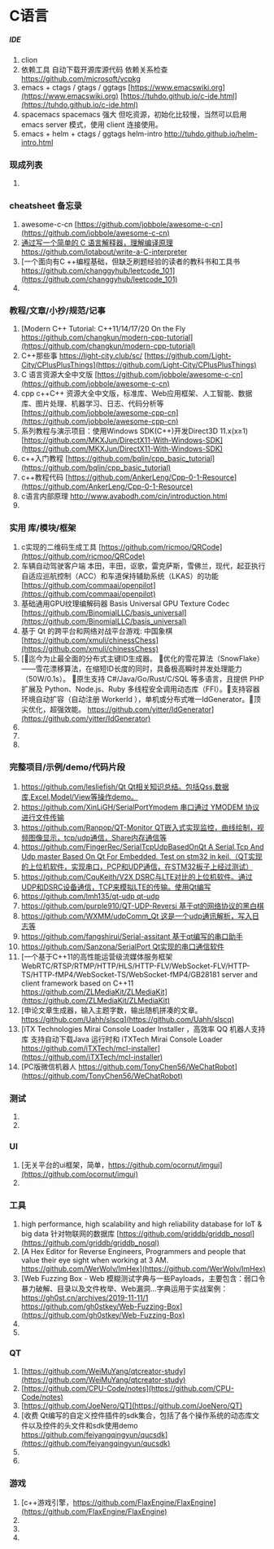 
# C语言

##### IDE
1. clion
1. 依赖工具 自动下载开源库源代码 依赖关系检查
[https://github.com/microsoft/vcpkg ](https://github.com/microsoft/vcpkg )
1. emacs + ctags / gtags / ggtags 
[https://www.emacswiki.org](https://www.emacswiki.org)
[https://tuhdo.github.io/c-ide.html](https://tuhdo.github.io/c-ide.html)
1. spacemacs
spacemacs 强大 但吃资源，初始化比较慢，当然可以启用 emacs server 模式，使用 client 连接使用。
1. emacs + helm + ctags / ggtags
helm-intro http://tuhdo.github.io/helm-intro.html

### 现成列表
1. 

### cheatsheet 备忘录
1. awesome-c-cn
[https://github.com/jobbole/awesome-c-cn](https://github.com/jobbole/awesome-c-cn)
1. [通过写一个简单的 C 语言解释器，理解编译原理https://github.com/lotabout/write-a-C-interpreter](https://github.com/lotabout/write-a-C-interpreter)
1. [一个面向有C ++编程基础，但缺乏刷题经验的读者的教科书和工具书 https://github.com/changgyhub/leetcode_101](https://github.com/changgyhub/leetcode_101)
1. 

### 教程/文章/小抄/规范/记事
1. [Modern C++ Tutorial: C++11/14/17/20 On the Fly https://github.com/changkun/modern-cpp-tutorial](https://github.com/changkun/modern-cpp-tutorial)
1. C++那些事 https://light-city.club/sc/
[https://github.com/Light-City/CPlusPlusThings](https://github.com/Light-City/CPlusPlusThings)
1. C 语言资源大全中文版
[https://github.com/jobbole/awesome-c-cn](https://github.com/jobbole/awesome-c-cn)
1. cpp c++C++ 资源大全中文版，标准库、Web应用框架、人工智能、数据库、图片处理、机器学习、日志、代码分析等
[https://github.com/jobbole/awesome-cpp-cn](https://github.com/jobbole/awesome-cpp-cn)
1. 系列教程与演示项目：使用Windows SDK(C++)开发Direct3D 11.x(x≥1)
[https://github.com/MKXJun/DirectX11-With-Windows-SDK](https://github.com/MKXJun/DirectX11-With-Windows-SDK)
1. c++入门教程
[https://github.com/bqlin/cpp_basic_tutorial](https://github.com/bqlin/cpp_basic_tutorial)
1. c++教程代码
[https://github.com/AnkerLeng/Cpp-0-1-Resource](https://github.com/AnkerLeng/Cpp-0-1-Resource)
1. c语言内部原理
http://www.avabodh.com/cin/introduction.html
1. 

### 实用 库/模块/框架
1. c实现的二维码生成工具
[https://github.com/ricmoo/QRCode](https://github.com/ricmoo/QRCode)
2. 车辆自动驾驶客户端 本田，丰田，讴歌，雷克萨斯，雪佛兰，现代，起亚执行自适应巡航控制（ACC）和车道保持辅助系统（LKAS）的功能
[https://github.com/commaai/openpilot](https://github.com/commaai/openpilot)
3. 基础通用GPU纹理编解码器 Basis Universal GPU Texture Codec  
[https://github.com/BinomialLLC/basis_universal](https://github.com/BinomialLLC/basis_universal)
4. 基于 Qt 的跨平台和网络对战平台游戏: 中国象棋
[https://github.com/xmuli/chinessChess](https://github.com/xmuli/chinessChess)
5. [💎迄今为止最全面的分布式主键ID生成器。 💎优化的雪花算法（SnowFlake）——雪花漂移算法，在缩短ID长度的同时，具备极高瞬时并发处理能力（50W/0.1s）。 💎原生支持 C#/Java/Go/Rust/C/SQL 等多语言，且提供 PHP 扩展及 Python、Node.js、Ruby 多线程安全调用动态库（FFI）。💎支持容器环境自动扩容（自动注册 WorkerId ），单机或分布式唯一IdGenerator。💎顶尖优化，超强效能。 https://github.com/yitter/IdGenerator](https://github.com/yitter/IdGenerator)
6. 
7. 
8. 

### 完整项目/示例/demo/代码片段
1. [https://github.com/lesliefish/Qt Qt相关知识总结。包括Qss,数据库,Excel,Model/View等操作demo。](https://github.com/lesliefish/Qt)
2. [https://github.com/XinLiGH/SerialPortYmodem 串口通过 YMODEM 协议进行文件传输](https://github.com/XinLiGH/SerialPortYmodem)
3. [https://github.com/Ranpop/QT-Monitor QT嵌入式实现监控，曲线绘制，视频图像显示，tcp/udp通信，Share内存通信等](https://github.com/Ranpop/QT-Monitor)
4. [https://github.com/FingerRec/SerialTcpUdpBasedOnQt A Serial,Tcp And Udp master Based On Qt For Embedded. Test on stm32 in keil.（QT实现的上位机软件，实现串口，PCP和UDP通信，在STM32板子上经过测试）](https://github.com/FingerRec/SerialTcpUdpBasedOnQt)
5. [https://github.com/CquKeith/V2X DSRC与LTE对比的上位机软件。通过UDP和DSRC设备通信，TCP来模拟LTE的传输。使用Qt编写](https://github.com/CquKeith/V2X)
6. [https://github.com/lmh135/qt-udp qt-udp](https://github.com/lmh135/qt-udp)
7. [https://github.com/purple910/QT-UDP-Reversi 基于qt的网络协议的黑白棋](https://github.com/purple910/QT-UDP-Reversi)
8. [https://github.com/WXMM/udpComm_Qt 这是一个udp通讯解析，写入日志等](https://github.com/WXMM/udpComm_Qt)
9. [https://github.com/fangshirui/Serial-assitant 基于qt编写的串口助手](https://github.com/fangshirui/Serial-assitant)
10. [https://github.com/Sanzona/SerialPort Qt实现的串口通信软件](https://github.com/Sanzona/SerialPort)
11. [一个基于C++11的高性能运营级流媒体服务框架 WebRTC/RTSP/RTMP/HTTP/HLS/HTTP-FLV/WebSocket-FLV/HTTP-TS/HTTP-fMP4/WebSocket-TS/WebSocket-fMP4/GB28181 server and client framework based on C++11 https://github.com/ZLMediaKit/ZLMediaKit](https://github.com/ZLMediaKit/ZLMediaKit)
12. [申论文章生成器，输入主题字数，输出随机拼凑的文章。https://github.com/Uahh/slscq](https://github.com/Uahh/slscq)
13. [iTX Technologies Mirai Console Loader Installer ，高效率 QQ 机器人支持库 支持自动下载Java 运行时和 iTXTech Mirai Console Loader  https://github.com/iTXTech/mcl-installer](https://github.com/iTXTech/mcl-installer)
14. [PC版微信机器人 https://github.com/TonyChen56/WeChatRobot](https://github.com/TonyChen56/WeChatRobot)

### 测试
1. 
1. 

### UI
1. [无关平台的ui框架，简单，https://github.com/ocornut/imgui](https://github.com/ocornut/imgui)
1. 

### 工具
1. high performance, high scalability and high reliability database for IoT & big data 针对物联网的数据库
[https://github.com/griddb/griddb_nosql](https://github.com/griddb/griddb_nosql)
1. [A Hex Editor for Reverse Engineers, Programmers and people that value their eye sight when working at 3 AM. https://github.com/WerWolv/ImHex](https://github.com/WerWolv/ImHex)
1. [Web Fuzzing Box - Web 模糊测试字典与一些Payloads，主要包含：弱口令暴力破解、目录以及文件枚举、Web漏洞...字典运用于实战案例：https://gh0st.cn/archives/2019-11-11/1 https://github.com/gh0stkey/Web-Fuzzing-Box](https://github.com/gh0stkey/Web-Fuzzing-Box)
1. 
1. 


### QT
1. [https://github.com/WeiMuYang/qtcreator-study](https://github.com/WeiMuYang/qtcreator-study)
1. [https://github.com/CPU-Code/notes](https://github.com/CPU-Code/notes)
1. [https://github.com/JoeNero/QT](https://github.com/JoeNero/QT)
1. [收费 Qt编写的自定义控件插件的sdk集合，包括了各个操作系统的动态库文件以及控件的头文件和sdk使用demo https://github.com/feiyangqingyun/qucsdk](https://github.com/feiyangqingyun/qucsdk)
1. 
1. 

### 游戏
1. [c++游戏引擎，https://github.com/FlaxEngine/FlaxEngine](https://github.com/FlaxEngine/FlaxEngine)
1. 
1. 
1. 
